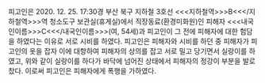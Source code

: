 피고인은 2020. 12. 25. 17:30경 부산 북구 지하철 3호선 <<<지하철역>>>B<<</지하철역>>>역 청소도구 보관실(휴게실)에서 직장동료(환경미화원)인 피해자 <<<내국인이름>>>C<<</내국인이름>>>(여, 54세)과 피고인이 그 전에 피해자에 대한 험담을 하였다는 이유로 서로 시비를 하였다.
피고인은 피해자와 시비를 하던 중 피해자가 피고인의 옷을 잡자 이에 대항하여 피해자의 상의를 잡고 서로 밀고 당기면서 실랑이를 하였고, 위와 같이 실랑이를 하다가 바닥에 넘어진 상태에서 피해자의 정강이 부분을 발로 찼다.
이로써 피고인은 피해자에게 폭행을 가하였다.